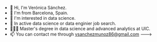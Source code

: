 - 👋 Hi, I'm Verónica Sánchez.
- 📍 I'm from Barcelona, Spain.
- 👀 I'm interested in data science.
- 🧐 In active data science or data enginier job search.
- 👩🏻‍🎓 Master's degree in data science and advanced analytics at UIC.
- 📫 You can contact me through vsanchezmunoz86@gmail.com
--->

